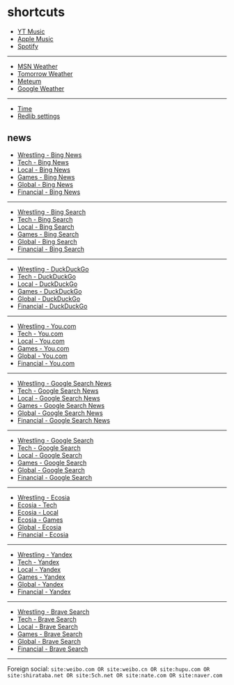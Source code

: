# shortcuts

- [YT Music](https://music.youtube.com)
- [Apple Music](https://music.apple.com)
- [Spotify](https://open.spotify.com)

---

- [MSN Weather](https://www.msn.com/en-us/weather/maps/radar)
- [Tomorrow Weather](https://weather.tomorrow.io)
- [Meteum](https://meteum.ai/weather/search)
- [Google Weather](https://www.google.com/search?q=weather&udm=0&safe=off)

---

- [Time](https://time.is/?c=d3l1_3F_3j1_3Y1_3WXth2i2s.TAXfmrXc1Xo480Xz1Xa1Xb51ea29.4e4185.28571f.2d99db.abbd8.1bb85e.1c3b23Xw1Xv20240528Xh0Xi1XZ1XmXuXB1Xs0)
- [Redlib settings](https://redlib.freedit.eu/settings/restore/?theme=system&front_page=default&layout=card&wide=off&post_sort=top&comment_sort=top&show_nsfw=on&use_hls=off&hide_hls_notification=off&hide_awards=off&fixed_navbar=on&subscriptions=&filters=)

## news

- [Wrestling - Bing News](https://www.bing.com/news/search?q=%22ringsidenews%20com%22%20OR%20%22wrestlinginc%20com%22%20OR%20%22fightful%20com%22%20OR%20site%3Aringsidenews.com%20OR%20site%3Awrestlinginc.com%20OR%20site%3Afightful.com&qft=interval%3d"7")
- [Tech - Bing News](https://www.bing.com/news/search?q=msft+OR+aapl+OR+goog+OR+%28ai+%28generate+OR+generative+OR+model%29%29+OR+perplexity+OR+ios+OR+windows+OR+starlink&qft=interval%3d"7")
- [Local - Bing News](https://www.bing.com/news/search?q=%22newsinfo+inquirer+net%22+OR+%22news+abs+cbn+com+news%22+OR+%22philstar+com+nation%22+OR+%22gmanetwork+com+news+topstories+metro%22+OR+%22gmanetwork+com+news+topstories+nation%22+OR+%22sports+inquirer+net%22+OR+site%3Anewsinfo.inquirer.net+OR+site%3Anews.abs-cbn.com%2Fnews+OR+site%3Aphilstar.com%2Fnation+OR+site%3Agmanetwork.com%2Fnews%2Ftopstories%2Fmetro+OR+site%3Agmanetwork.com%2Fnews%2Ftopstories%2Fnation+OR+site%3Asports.inquirer.net&qft=interval%3d"7")
- [Games - Bing News](https://www.bing.com/news/search?q=genshin+OR+valorant+OR+"league+of+legends"+OR+wuthering+OR+"smash+bros"+OR+ntes+OR+ttwo&qft=interval%3d"7")
- [Global - Bing News](https://www.bing.com/news/search?q=%22channelnewsasia+com+world%22+OR+%22france24+com+en+live+news%22+OR+%22csmonitor+com+world%22+OR+%22reuters+com+world%22+OR+site%3Achannelnewsasia.com%2Fworld+OR+site%3Afrance24.com%2Fen%2Flive-news+OR+site%3Acsmonitor.com%2Fworld+OR+site%3Areuters.com%2Fworld&qft=interval%3d"7")
- [Financial - Bing News](https://www.bing.com/news/search?q=%22benzinga%20com%20general%20gaming%22%20OR%20site%3Abenzinga.com%2Fgeneral%2Fgaming%20OR%20%28%28msft%20OR%20aapl%20OR%20goog%20OR%20ntes%20OR%20ttwo%20OR%20ea%29%20%28%22benzinga%20com%22%20OR%20%22marketwatch%20com%22%20OR%20%22finance%20yahoo%20com%22%20OR%20site%3Abenzinga.com%20OR%20site%3Amarketwatch.com%20OR%20site%3Afinance.yahoo.com%29%29&qft=interval%3d"7")
<!-- Format: - [*queryTitle* - Bing News](https://www.bing.com/news/search?qft=interval%3d"7"&q=[query]) -->

---

- [Wrestling - Bing Search](https://www.bing.com/search?q=%22ringsidenews%20com%22%20OR%20%22wrestlinginc%20com%22%20OR%20%22fightful%20com%22%20OR%20site%3Aringsidenews.com%20OR%20site%3Awrestlinginc.com%20OR%20site%3Afightful.com&filters=ex1%3a%22ez1%22&mkt=en-US&setlang=en-us)
- [Tech - Bing Search](https://www.bing.com/search?q=msft+OR+aapl+OR+goog+OR+%28ai+%28generate+OR+generative+OR+model%29%29+OR+perplexity+OR+ios+OR+windows+OR+starlink&filters=ex1%3a%22ez1%22&mkt=en-US&setlang=en-us)
- [Local - Bing Search](https://www.bing.com/search?q=%22newsinfo+inquirer+net%22+OR+%22news+abs+cbn+com+news%22+OR+%22philstar+com+nation%22+OR+%22gmanetwork+com+news+topstories+metro%22+OR+%22gmanetwork+com+news+topstories+nation%22+OR+%22sports+inquirer+net%22+OR+site%3Anewsinfo.inquirer.net+OR+site%3Anews.abs-cbn.com%2Fnews+OR+site%3Aphilstar.com%2Fnation+OR+site%3Agmanetwork.com%2Fnews%2Ftopstories%2Fmetro+OR+site%3Agmanetwork.com%2Fnews%2Ftopstories%2Fnation+OR+site%3Asports.inquirer.net&filters=ex1%3a%22ez1%22&mkt=en-US&setlang=en-us)
- [Games - Bing Search](https://www.bing.com/search?q=genshin+OR+valorant+OR+"league+of+legends"+OR+wuthering+OR+"smash+bros"+OR+ntes+OR+ttwo&filters=ex1%3a%22ez1%22&mkt=en-US&setlang=en-us)
- [Global - Bing Search](https://www.bing.com/search?q=%22channelnewsasia+com+world%22+OR+%22france24+com+en+live+news%22+OR+%22csmonitor+com+world%22+OR+%22reuters+com+world%22+OR+site%3Achannelnewsasia.com%2Fworld+OR+site%3Afrance24.com%2Fen%2Flive-news+OR+site%3Acsmonitor.com%2Fworld+OR+site%3Areuters.com%2Fworld&filters=ex1%3a%22ez1%22&mkt=en-US&setlang=en-us)
- [Financial - Bing Search](https://www.bing.com/search?q=%22benzinga%20com%20general%20gaming%22%20OR%20site%3Abenzinga.com%2Fgeneral%2Fgaming%20OR%20%28%28msft%20OR%20aapl%20OR%20goog%20OR%20ntes%20OR%20ttwo%20OR%20ea%29%20%28%22benzinga%20com%22%20OR%20%22marketwatch%20com%22%20OR%20%22finance%20yahoo%20com%22%20OR%20site%3Abenzinga.com%20OR%20site%3Amarketwatch.com%20OR%20site%3Afinance.yahoo.com%29%29&filters=ex1%3a%22ez1%22&mkt=en-US&setlang=en-us)
<!-- Format: - [*queryTitle* - Bing Search](https://www.bing.com/search?filters=ex1%3a%22ez1%22&mkt=en-US&setlang=en-us&q=[query]) -->

---

- [Wrestling - DuckDuckGo](https://duckduckgo.com/?q=%22ringsidenews%20com%22%20OR%20%22wrestlinginc%20com%22%20OR%20%22fightful%20com%22%20OR%20site%3Aringsidenews.com%20OR%20site%3Awrestlinginc.com%20OR%20site%3Afightful.com&df=d&assist=true)
- [Tech - DuckDuckGo](https://duckduckgo.com/?q=msft+OR+aapl+OR+goog+OR+%28ai+%28generate+OR+generative+OR+model%29%29+OR+perplexity+OR+ios+OR+windows+OR+starlink&df=d)
- [Local - DuckDuckGo](https://duckduckgo.com/?q=%22newsinfo+inquirer+net%22+OR+%22news+abs+cbn+com+news%22+OR+%22philstar+com+nation%22+OR+%22gmanetwork+com+news+topstories+metro%22+OR+%22gmanetwork+com+news+topstories+nation%22+OR+%22sports+inquirer+net%22+OR+site%3Anewsinfo.inquirer.net+OR+site%3Anews.abs-cbn.com%2Fnews+OR+site%3Aphilstar.com%2Fnation+OR+site%3Agmanetwork.com%2Fnews%2Ftopstories%2Fmetro+OR+site%3Agmanetwork.com%2Fnews%2Ftopstories%2Fnation+OR+site%3Asports.inquirer.net&df=d&assist=true)
- [Games - DuckDuckGo](https://duckduckgo.com/?q=genshin+OR+valorant+OR+"league+of+legends"+OR+wuthering+OR+"smash+bros"+OR+ntes+OR+ttwo&df=d&assist=true)
- [Global - DuckDuckGo](https://duckduckgo.com/?q=%22channelnewsasia+com+world%22+OR+%22france24+com+en+live+news%22+OR+%22csmonitor+com+world%22+OR+%22reuters+com+world%22+OR+site%3Achannelnewsasia.com%2Fworld+OR+site%3Afrance24.com%2Fen%2Flive-news+OR+site%3Acsmonitor.com%2Fworld+OR+site%3Areuters.com%2Fworld&df=d&assist=true)
- [Financial - DuckDuckGo](https://duckduckgo.com/?q=%22benzinga%20com%20general%20gaming%22%20OR%20site%3Abenzinga.com%2Fgeneral%2Fgaming%20OR%20%28%28msft%20OR%20aapl%20OR%20goog%20OR%20ntes%20OR%20ttwo%20OR%20ea%29%20%28%22benzinga%20com%22%20OR%20%22marketwatch%20com%22%20OR%20%22finance%20yahoo%20com%22%20OR%20site%3Abenzinga.com%20OR%20site%3Amarketwatch.com%20OR%20site%3Afinance.yahoo.com%29%29&df=d&assist=true)
<!-- Format: - [*queryTitle* - DuckDuckGo](https://duckduckgo.com/?df=d&assist=true&q=[query]) -->

---

- [Wrestling - You.com](https://you.com/search?q=%22ringsidenews%20com%22%20OR%20%22wrestlinginc%20com%22%20OR%20%22fightful%20com%22%20OR%20site%3Aringsidenews.com%20OR%20site%3Awrestlinginc.com%20OR%20site%3Afightful.com)
- [Tech - You.com](https://you.com/search?q=msft+OR+aapl+OR+goog+OR+%28ai+%28generate+OR+generative+OR+model%29%29+OR+perplexity+OR+ios+OR+windows+OR+starlink)
- [Local - You.com](https://you.com/search?q=%22newsinfo+inquirer+net%22+OR+%22news+abs+cbn+com+news%22+OR+%22philstar+com+nation%22+OR+%22gmanetwork+com+news+topstories+metro%22+OR+%22gmanetwork+com+news+topstories+nation%22+OR+%22sports+inquirer+net%22+OR+site%3Anewsinfo.inquirer.net+OR+site%3Anews.abs-cbn.com%2Fnews+OR+site%3Aphilstar.com%2Fnation+OR+site%3Agmanetwork.com%2Fnews%2Ftopstories%2Fmetro+OR+site%3Agmanetwork.com%2Fnews%2Ftopstories%2Fnation+OR+site%3Asports.inquirer.net)
- [Games - You.com](https://you.com/search?q=genshin+OR+valorant+OR+"league+of+legends"+OR+wuthering+OR+"smash+bros"+OR+ntes+OR+ttwo)
- [Global - You.com](https://you.com/search?q=%22channelnewsasia+com+world%22+OR+%22france24+com+en+live+news%22+OR+%22csmonitor+com+world%22+OR+%22reuters+com+world%22+OR+site%3Achannelnewsasia.com%2Fworld+OR+site%3Afrance24.com%2Fen%2Flive-news+OR+site%3Acsmonitor.com%2Fworld+OR+site%3Areuters.com%2Fworld)
- [Financial - You.com](https://you.com/search?q=%22benzinga%20com%20general%20gaming%22%20OR%20site%3Abenzinga.com%2Fgeneral%2Fgaming%20OR%20%28%28msft%20OR%20aapl%20OR%20goog%20OR%20ntes%20OR%20ttwo%20OR%20ea%29%20%28%22benzinga%20com%22%20OR%20%22marketwatch%20com%22%20OR%20%22finance%20yahoo%20com%22%20OR%20site%3Abenzinga.com%20OR%20site%3Amarketwatch.com%20OR%20site%3Afinance.yahoo.com%29%29)
<!-- Format: - [*queryTitle* - You.com](https://you.com/search?q=[query]) -->

---

- [Wrestling - Google Search News](https://www.google.com/search?safe=off&tbm=nws&tbs=qdr:d&q=%22ringsidenews%20com%22%20OR%20%22wrestlinginc%20com%22%20OR%20%22fightful%20com%22%20OR%20site%3Aringsidenews.com%20OR%20site%3Awrestlinginc.com%20OR%20site%3Afightful.com)
- [Tech - Google Search News](https://www.google.com/search?safe=off&tbm=nws&tbs=qdr:d&q=msft+OR+aapl+OR+goog+OR+%28ai+%28generate+OR+generative+OR+model%29%29+OR+perplexity+OR+ios+OR+windows+OR+starlink)
- [Local - Google Search News](https://www.google.com/search?safe=off&tbm=nws&tbs=qdr:d&q=%22newsinfo+inquirer+net%22+OR+%22news+abs+cbn+com+news%22+OR+%22philstar+com+nation%22+OR+%22gmanetwork+com+news+topstories+metro%22+OR+%22gmanetwork+com+news+topstories+nation%22+OR+%22sports+inquirer+net%22+OR+site%3Anewsinfo.inquirer.net+OR+site%3Anews.abs-cbn.com%2Fnews+OR+site%3Aphilstar.com%2Fnation+OR+site%3Agmanetwork.com%2Fnews%2Ftopstories%2Fmetro+OR+site%3Agmanetwork.com%2Fnews%2Ftopstories%2Fnation+OR+site%3Asports.inquirer.net)
- [Games - Google Search News](https://www.google.com/search?safe=off&tbm=nws&tbs=qdr:d&q=genshin+OR+valorant+OR+"league+of+legends"+OR+wuthering+OR+"smash+bros"+OR+ntes+OR+ttwo)
- [Global - Google Search News](https://www.google.com/search?safe=off&tbm=nws&tbs=qdr:d&q=%22channelnewsasia+com+world%22+OR+%22france24+com+en+live+news%22+OR+%22csmonitor+com+world%22+OR+%22reuters+com+world%22+OR+site%3Achannelnewsasia.com%2Fworld+OR+site%3Afrance24.com%2Fen%2Flive-news+OR+site%3Acsmonitor.com%2Fworld+OR+site%3Areuters.com%2Fworld)
- [Financial - Google Search News](https://www.google.com/search?safe=off&tbm=nws&tbs=qdr:d&q=%22benzinga%20com%20general%20gaming%22%20OR%20site%3Abenzinga.com%2Fgeneral%2Fgaming%20OR%20%28%28msft%20OR%20aapl%20OR%20goog%20OR%20ntes%20OR%20ttwo%20OR%20ea%29%20%28%22benzinga%20com%22%20OR%20%22marketwatch%20com%22%20OR%20%22finance%20yahoo%20com%22%20OR%20site%3Abenzinga.com%20OR%20site%3Amarketwatch.com%20OR%20site%3Afinance.yahoo.com%29%29)
<!-- Format: - [*queryTitle* - Google Search News](https://www.google.com/search?safe=off&tbm=nws&tbs=qdr:d&q=[query]) -->

---

- [Wrestling - Google Search](https://www.google.com/search?q=%22ringsidenews%20com%22%20OR%20%22wrestlinginc%20com%22%20OR%20%22fightful%20com%22%20OR%20site%3Aringsidenews.com%20OR%20site%3Awrestlinginc.com%20OR%20site%3Afightful.com&tbs=qdr:d&safe=off)
- [Tech - Google Search](https://www.google.com/search?q=msft+OR+aapl+OR+goog+OR+%28ai+%28generate+OR+generative+OR+model%29%29+OR+perplexity+OR+ios+OR+windows+OR+starlink&tbs=qdr:d&safe=off)
- [Local - Google Search](https://www.google.com/search?q=%22newsinfo+inquirer+net%22+OR+%22news+abs+cbn+com+news%22+OR+%22philstar+com+nation%22+OR+%22gmanetwork+com+news+topstories+metro%22+OR+%22gmanetwork+com+news+topstories+nation%22+OR+%22sports+inquirer+net%22+OR+site%3Anewsinfo.inquirer.net+OR+site%3Anews.abs-cbn.com%2Fnews+OR+site%3Aphilstar.com%2Fnation+OR+site%3Agmanetwork.com%2Fnews%2Ftopstories%2Fmetro+OR+site%3Agmanetwork.com%2Fnews%2Ftopstories%2Fnation+OR+site%3Asports.inquirer.net&tbs=qdr:d&safe=off)
- [Games - Google Search](https://www.google.com/search?q=genshin+OR+valorant+OR+"league+of+legends"+OR+wuthering+OR+"smash+bros"+OR+ntes+OR+ttwo&tbs=qdr:d&safe=off)
- [Global - Google Search](https://www.google.com/search?q=%22channelnewsasia+com+world%22+OR+%22france24+com+en+live+news%22+OR+%22csmonitor+com+world%22+OR+%22reuters+com+world%22+OR+site%3Achannelnewsasia.com%2Fworld+OR+site%3Afrance24.com%2Fen%2Flive-news+OR+site%3Acsmonitor.com%2Fworld+OR+site%3Areuters.com%2Fworld&tbs=qdr:d&safe=off)
- [Financial - Google Search](https://www.google.com/search?q=%22benzinga%20com%20general%20gaming%22%20OR%20site%3Abenzinga.com%2Fgeneral%2Fgaming%20OR%20%28%28msft%20OR%20aapl%20OR%20goog%20OR%20ntes%20OR%20ttwo%20OR%20ea%29%20%28%22benzinga%20com%22%20OR%20%22marketwatch%20com%22%20OR%20%22finance%20yahoo%20com%22%20OR%20site%3Abenzinga.com%20OR%20site%3Amarketwatch.com%20OR%20site%3Afinance.yahoo.com%29%29&tbs=qdr:d&safe=off)
<!-- Format: - [*queryTitle* - Google Search](https://www.google.com/search?tbs=qdr:d&safe=off&q=[query]) -->

---

- [Wrestling - Ecosia](https://www.ecosia.org/search?q=%22ringsidenews%20com%22%20OR%20%22wrestlinginc%20com%22%20OR%20%22fightful%20com%22%20OR%20site%3Aringsidenews.com%20OR%20site%3Awrestlinginc.com%20OR%20site%3Afightful.com&freshness=day)
- [Ecosia - Tech](https://www.ecosia.org/search?q=msft+OR+aapl+OR+goog+OR+%28ai+%28generate+OR+generative+OR+model%29%29+OR+perplexity+OR+ios+OR+windows+OR+starlink&freshness=day)
- [Ecosia - Local](https://www.ecosia.org/search?q=%22newsinfo+inquirer+net%22+OR+%22news+abs+cbn+com+news%22+OR+%22philstar+com+nation%22+OR+%22gmanetwork+com+news+topstories+metro%22+OR+%22gmanetwork+com+news+topstories+nation%22+OR+%22sports+inquirer+net%22+OR+site%3Anewsinfo.inquirer.net+OR+site%3Anews.abs-cbn.com%2Fnews+OR+site%3Aphilstar.com%2Fnation+OR+site%3Agmanetwork.com%2Fnews%2Ftopstories%2Fmetro+OR+site%3Agmanetwork.com%2Fnews%2Ftopstories%2Fnation+OR+site%3Asports.inquirer.net&freshness=day)
- [Ecosia - Games](https://www.ecosia.org/search?q=genshin+OR+valorant+OR+"league+of+legends"+OR+wuthering+OR+"smash+bros"+OR+ntes+OR+ttwo&freshness=day)
- [Global - Ecosia](https://www.ecosia.org/search?q=%22channelnewsasia+com+world%22+OR+%22france24+com+en+live+news%22+OR+%22csmonitor+com+world%22+OR+%22reuters+com+world%22+OR+site%3Achannelnewsasia.com%2Fworld+OR+site%3Afrance24.com%2Fen%2Flive-news+OR+site%3Acsmonitor.com%2Fworld+OR+site%3Areuters.com%2Fworld&freshness=day)
- [Financial - Ecosia](https://www.ecosia.org/search?q=%22benzinga%20com%20general%20gaming%22%20OR%20site%3Abenzinga.com%2Fgeneral%2Fgaming%20OR%20%28%28msft%20OR%20aapl%20OR%20goog%20OR%20ntes%20OR%20ttwo%20OR%20ea%29%20%28%22benzinga%20com%22%20OR%20%22marketwatch%20com%22%20OR%20%22finance%20yahoo%20com%22%20OR%20site%3Abenzinga.com%20OR%20site%3Amarketwatch.com%20OR%20site%3Afinance.yahoo.com%29%29&freshness=day)
<!-- Format: - [*queryTitle* - Ecosia](ttps://www.ecosia.org/search?freshness=day&q=[query]) -->

---

- [Wrestling - Yandex](https://yandex.com/search/?text=%22ringsidenews%20com%22%20OR%20%22wrestlinginc%20com%22%20OR%20%22fightful%20com%22%20OR%20site%3Aringsidenews.com%20OR%20site%3Awrestlinginc.com%20OR%20site%3Afightful.com&within=77&noreask=1)
- [Tech - Yandex](https://yandex.com/search/?text=msft+OR+aapl+OR+goog+OR+%28ai+%28generate+OR+generative+OR+model%29%29+OR+perplexity+OR+ios+OR+windows+OR+starlink&within=77&noreask=1)
- [Local - Yandex](https://yandex.com/search/?text=%22newsinfo+inquirer+net%22+OR+%22news+abs+cbn+com+news%22+OR+%22philstar+com+nation%22+OR+%22gmanetwork+com+news+topstories+metro%22+OR+%22gmanetwork+com+news+topstories+nation%22+OR+%22sports+inquirer+net%22+OR+site%3Anewsinfo.inquirer.net+OR+site%3Anews.abs-cbn.com%2Fnews+OR+site%3Aphilstar.com%2Fnation+OR+site%3Agmanetwork.com%2Fnews%2Ftopstories%2Fmetro+OR+site%3Agmanetwork.com%2Fnews%2Ftopstories%2Fnation+OR+site%3Asports.inquirer.net&within=77&noreask=1)
- [Games - Yandex](https://yandex.com/search/?text=genshin+OR+valorant+OR+"league+of+legends"+OR+wuthering+OR+"smash+bros"+OR+ntes+OR+ttwo&within=77&noreask=1)
- [Global - Yandex](https://yandex.com/search/?text=%22channelnewsasia+com+world%22+OR+%22france24+com+en+live+news%22+OR+%22csmonitor+com+world%22+OR+%22reuters+com+world%22+OR+site%3Achannelnewsasia.com%2Fworld+OR+site%3Afrance24.com%2Fen%2Flive-news+OR+site%3Acsmonitor.com%2Fworld+OR+site%3Areuters.com%2Fworld&within=77&noreask=1)
- [Financial - Yandex](https://yandex.com/search/?text=%22benzinga%20com%20general%20gaming%22%20OR%20site%3Abenzinga.com%2Fgeneral%2Fgaming%20OR%20%28%28msft%20OR%20aapl%20OR%20goog%20OR%20ntes%20OR%20ttwo%20OR%20ea%29%20%28%22benzinga%20com%22%20OR%20%22marketwatch%20com%22%20OR%20%22finance%20yahoo%20com%22%20OR%20site%3Abenzinga.com%20OR%20site%3Amarketwatch.com%20OR%20site%3Afinance.yahoo.com%29%29&within=77&noreask=1)
<!-- Format: - [*queryTitle* - Yandex](https://yandex.com/search/?within=77&noreask=1&text=[query]) -->

---

- [Wrestling - Brave Search](https://search.brave.com/search?q=%22ringsidenews%20com%22%20OR%20%22wrestlinginc%20com%22%20OR%20%22fightful%20com%22%20OR%20site%3Aringsidenews.com%20OR%20site%3Awrestlinginc.com%20OR%20site%3Afightful.com&tf=pd)
- [Tech - Brave Search](https://search.brave.com/search?q=msft+OR+aapl+OR+goog+OR+%28ai+%28generate+OR+generative+OR+model%29%29+OR+perplexity+OR+ios+OR+windows+OR+starlink&tf=pd)
- [Local - Brave Search](https://search.brave.com/search?q=%22newsinfo+inquirer+net%22+OR+%22news+abs+cbn+com+news%22+OR+%22philstar+com+nation%22+OR+%22gmanetwork+com+news+topstories+metro%22+OR+%22gmanetwork+com+news+topstories+nation%22+OR+%22sports+inquirer+net%22+OR+site%3Anewsinfo.inquirer.net+OR+site%3Anews.abs-cbn.com%2Fnews+OR+site%3Aphilstar.com%2Fnation+OR+site%3Agmanetwork.com%2Fnews%2Ftopstories%2Fmetro+OR+site%3Agmanetwork.com%2Fnews%2Ftopstories%2Fnation+OR+site%3Asports.inquirer.net&tf=pd)
- [Games - Brave Search](https://search.brave.com/search?q=genshin+OR+valorant+OR+"league+of+legends"+OR+wuthering+OR+"smash+bros"+OR+ntes+OR+ttwo&tf=pd)
- [Global - Brave Search](https://search.brave.com/search?q=%22channelnewsasia+com+world%22+OR+%22france24+com+en+live+news%22+OR+%22csmonitor+com+world%22+OR+%22reuters+com+world%22+OR+site%3Achannelnewsasia.com%2Fworld+OR+site%3Afrance24.com%2Fen%2Flive-news+OR+site%3Acsmonitor.com%2Fworld+OR+site%3Areuters.com%2Fworld&qs=n&form=QBRE&sp=-1&lq=1&pq=%22channelnewsasia%20com%20world%22%20or%20%22france24%20com%20en%20live%20news%22%20or%20%20%22scmp%20com%20news%20world%22%20or%20%22reuters%20com%20worl%22%20or%20site%3Achannelnewsasia.com%2Fworld%20or%20site%3Afrance24.com%2Fen%2Flive-news%20or%20site%3Ascmp.com%2Fnews%2Fworld%20or%20site%3Areuters.com%2Fworld&tf=pd)
- [Financial - Brave Search](https://search.brave.com/search?q=%22benzinga%20com%20general%20gaming%22%20OR%20site%3Abenzinga.com%2Fgeneral%2Fgaming%20OR%20%28%28msft%20OR%20aapl%20OR%20goog%20OR%20ntes%20OR%20ttwo%20OR%20ea%29%20%28%22benzinga%20com%22%20OR%20%22marketwatch%20com%22%20OR%20%22finance%20yahoo%20com%22%20OR%20site%3Abenzinga.com%20OR%20site%3Amarketwatch.com%20OR%20site%3Afinance.yahoo.com%29%29&tf=pd)
<!-- Format: - [*queryTitle* - Brave Search](https://search.brave.com/search?tf=pd&q=[query]) -->

---

Foreign social: `site:weibo.com OR site:weibo.cn OR site:hupu.com OR site:shirataba.net OR site:5ch.net OR site:nate.com OR site:naver.com`
